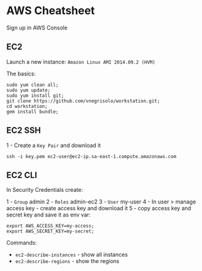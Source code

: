 # AWS Cheatsheet

Sign up in AWS Console

## EC2

Launch a new instance: `Amazon Linux AMI 2014.09.2 (HVM)`

The basics:
```shell
sudo yum clean all;
sudo yum update;
sudo yum install git;
git clone https://github.com/vnegrisolo/workstation.git;
cd workstation;
gem install bundle;
```

## EC2 SSH

1 - Create a `Key Pair` and download it

```shell
ssh -i key.pem ec2-user@ec2-ip.sa-east-1.compute.amazonaws.com
```

## EC2 CLI

In Security Credentials create:

1 - `Group` admin
2 - `Roles` admin-ec2
3 - `User` my-user
4 - In user > manage access key - create access key and download it
5 - copy access key and secret key and save it as env var:

```shell
export AWS_ACCESS_KEY=my-access;
export AWS_SECRET_KEY=my-secret;
```

Commands:

* `ec2-describe-instances` - show all instances
* `ec2-describe-regions` - show the regions
